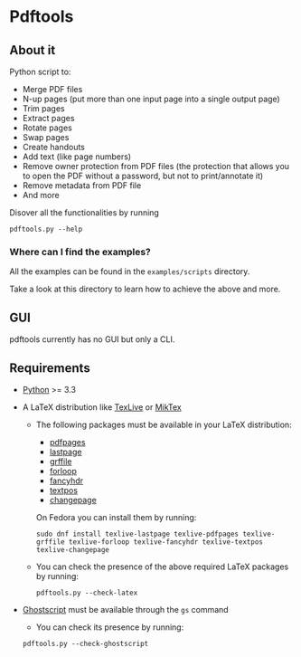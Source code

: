 # Pdftools

## About it
Python script to:

* Merge PDF files
* N-up pages (put more than one input page into a single output page)
* Trim pages
* Extract pages
* Rotate pages
* Swap pages
* Create handouts
* Add text (like page numbers)
* Remove owner protection from PDF files (the protection that allows you to open the PDF without a password, but not to print/annotate it)
* Remove metadata from PDF file
* And more

Disover all the functionalities by running

	pdftools.py --help

### Where can I find the examples?

All the examples can be found in the `examples/scripts` directory.

Take a look at this directory to learn how to achieve the above and more.

## GUI

pdftools currently has no GUI but only a CLI.

## Requirements

* [Python](https://www.python.org/) >= 3.3
* A LaTeX distribution like [TexLive](https://www.tug.org/texlive/) or [MikTex](http://miktex.org/)
    * The following packages must be available in your LaTeX distribution:
        * [pdfpages](https://www.ctan.org/pkg/pdfpages?lang=en)
        * [lastpage](https://www.ctan.org/pkg/lastpage)
        * [grffile](https://www.ctan.org/pkg/grffile)
        * [forloop](https://www.ctan.org/pkg/forloop)
        * [fancyhdr](https://www.ctan.org/pkg/fancyhdr?lang=en)
        * [textpos](https://www.ctan.org/pkg/textpos)
        * [changepage](https://www.ctan.org/pkg/changepage)

        On Fedora you can install them by running:

        `sudo dnf install texlive-lastpage texlive-pdfpages texlive-grffile texlive-forloop texlive-fancyhdr texlive-textpos texlive-changepage`

    * You can check the presence of the above required LaTeX packages by running:

        `pdftools.py --check-latex`

* [Ghostscript](https://www.ghostscript.com/) must be available through the `gs` command
    * You can check its presence by running:

    `pdftools.py --check-ghostscript`
